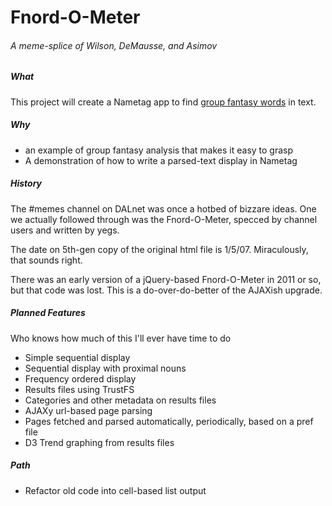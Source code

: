 # Fnord-O-Meter 
###### A meme-splice of Wilson, DeMausse, and Asimov


##### What

This project will create a Nametag app to find [group fantasy words](http://books.google.com/books?id=V8Sas74bBjwC&pg=PA134&lpg=PA134&dq=%22group-fantasy+analysis%22&source=bl&ots=M5eM12T_E0&sig=CZRnfzxmtT9sahP67ZJCXGExPYo&hl=en&sa=X&ei=iZ45VNDMLoWfyQSpioDwBg&ved=0CDUQ6AEwBA#v=onepage&q=%22group-fantasy%20analysis%22&f=false) in text.


##### Why

* an example of group fantasy analysis that makes it easy to grasp
* A demonstration of how to write a parsed-text display in Nametag 



##### History

The #memes channel on DALnet was once a hotbed of bizzare ideas.  One we actually followed through was the Fnord-O-Meter, specced by channel users and written by yegs.  

The date on 5th-gen copy of the original html file is 1/5/07.  Miraculously, that sounds right. 

There was an early version of a jQuery-based Fnord-O-Meter in 2011 or so, but that code was lost.  This is a do-over-do-better of the AJAXish upgrade.

##### Planned Features

Who knows how much of this I'll ever have time to do

* Simple sequential display
* Sequential display with proximal nouns 
* Frequency ordered display
* Results files using TrustFS
* Categories and other metadata on results files
* AJAXy url-based page parsing
* Pages fetched and parsed automatically, periodically, based on a pref file
* D3 Trend graphing from results files


##### Path

* Refactor old code into cell-based list output